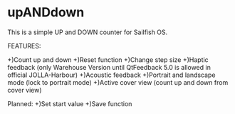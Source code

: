 upANDdown
=========
This is a simple UP and DOWN counter for Sailfish OS. 

FEATURES:

+)Count up and down 
+)Reset function
+)Change step size 
+)Haptic feedback (only Warehouse Version until QtFeedback 5.0 is allowed in official JOLLA-Harbour)
+)Acoustic feedback
+)Portrait and landscape mode (lock to portrait mode)
+)Active cover view (count up and down from cover view)

Planned:
+)Set start value 
+)Save function
